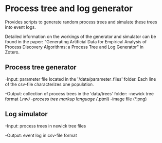 Process tree and log generator
==============================

Provides scripts to generate random process trees and simulate these trees into event logs.

Detailed information on the workings of the generator and simulator can be found in the paper: "Generating Artificial Data for Empirical Analysis of Process Discovery Algorithms: a Process Tree and Log Generator" in Zotero.

Process tree generator
----------------------

-Input: parameter file located in the '/data/parameter_files' folder. Each line of the csv-file characterizes one population.

-Output: collection of process trees in the 'data/trees' folder:
  -newick tree format (*.nw)
  -process tree markup language (*.ptml)
  -image file (*.png)
  
Log simulator
-------------

-Input: process trees in newick tree files

-Output: event log in csv-file format